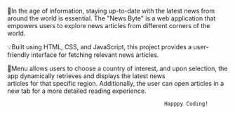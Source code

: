  🚀In the age of information, staying up-to-date with the latest news from around the world is essential.
    The "News Byte" is a web application that empowers users to explore news articles from different corners of the world.
   
  💡Built using HTML, CSS, and JavaScript, this project provides a user-friendly interface for fetching relevant news articles.
 
  📌Menu allows users to choose a country of interest, and upon selection, the app dynamically retrieves and displays the latest news  
    articles for that specific region. Additionally, the user can open articles in a new tab for a more detailed reading experience.

   

                                                      
                                                      
                                                      Happpy Coding!
